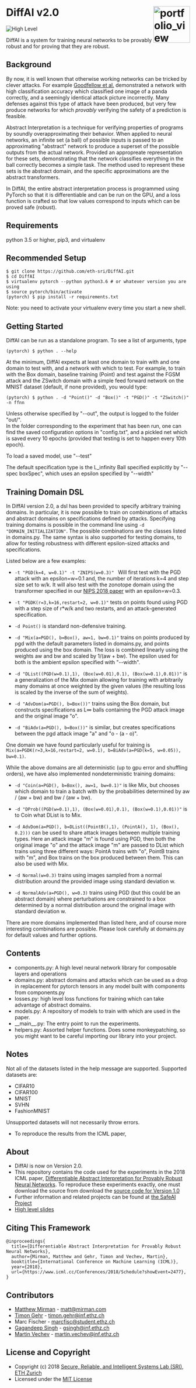 DiffAI v2.0 <img width="100" alt="portfolio_view" align="right" src="http://safeai.ethz.ch/img/sri-logo.svg">
=============================================================================================================

![High Level](https://raw.githubusercontent.com/eth-sri/diffai/master/media/overview.png)

DiffAI is a system for training neural networks to be provably robust and for proving that they are robust.

Background
----------

By now, it is well known that otherwise working networks can be tricked by clever attacks. For example [Goodfellow et al.](https://arxiv.org/abs/1412.6572) demonstrated a network with high classification accuracy which classified one image of a panda correctly, and a seemingly identical attack picture 
incorrectly.  Many defenses against this type of attack have been produced, but very few produce networks for which *provably* verifying the safety of a prediction is feasible.

Abstract Interpretation is a technique for verifying properties of programs by soundly overapproximating their behavior.  When applied to neural networks, an infinite set (a ball) of possible inputs is passed to an approximating "abstract" network
to produce a superset of the possible outputs from the actual network.  Provided an appropreate representation for these sets, demonstrating that the network classifies everything in the ball correctly becomes a simple task. The method used to represent these sets is the abstract domain, and the specific approximations are the abstract transformers.  

In DiffAI, the entire abstract interpretation process is programmed using PyTorch so that it is differentiable and can be run on the GPU, 
and a loss function is crafted so that low values correspond to inputs which can be proved safe (robust).

Requirements 
------------

python 3.5 or higher, pip3, and virtualenv

Recommended Setup 
-----------------

```
$ git clone https://github.com/eth-sri/DiffAI.git
$ cd DiffAI
$ virtualenv pytorch --python python3.6 # or whatever version you are using
$ source pytorch/bin/activate
(pytorch) $ pip install -r requirements.txt
```

Note: you need to activate your virtualenv every time you start a new shell.

Getting Started
---------------

DiffAI can be run as a standalone program.  To see a list of arguments, type 

```
(pytorch) $ python . --help
```

At the minimum, DiffAI expects at least one domain to train with and one domain to test with, and a network with which to test.  For example, to train with the Box domain, baseline training (Point) and test against the FGSM attack and the ZSwitch domain with a simple feed forward network on the MNIST dataset (default, if none provided), you would type:

```
(pytorch) $ python . -d "Point()" -d "Box()" -t "PGD()" -t "ZSwitch()" -n ffnn
```

Unless otherwise specified by "--out", the output is logged to the folder "out/".  
In the folder corresponding to the experiment that has been run, one can find the saved configuration options in 
"config.txt", and a pickled net which is saved every 10 epochs (provided that testing is set to happen every 10th epoch).

To load a saved model, use "--test"

The default specification type is the L_infinity Ball specified explicitly by "--spec boxSpec", 
which uses an epsilon specified by "--width"

Training Domain DSL
-------------------

In DiffAI version 2.0, a dsl has been provided to specify arbitrary training domains. In particular, it is now possible to train on combinations of attacks and abstract domains on specifications defined by attacks. Specifying training domains is possible in the command line using ```-d "DOMAIN_INITIALIZATION"```.  The possible combinations are the classes listed in domains.py. The same syntax is also supported for testing domains, to allow for testing robustness with different epsilon-sized attacks and specifications.

Listed below are a few examples:

* ```-t "PGD(k=4, w=0.1)" -t "ZNIPS(w=0.3)" ``` Will first test with the PGD attack with an epsilon=w=0.1 and, the number of iterations k=4 and step size set to w/k.  It will also test with the zonotope domain using the transformer specified in our [NIPS 2018 paper](https://www.sri.inf.ethz.ch/publications/singh2018effective) with an epsilon=w=0.3.

* ```-t "PGDK(r=3,k=16,restart=2, w=0.1)"``` tests on points found using PGD with a step size of r*w/k and two restarts, and an attack-generated specification.

* ```-d Point()``` is standard non-defensive training.

* ```-d "Mix(a=PGD(), b=Box(), aw=1, bw=0.1)"``` trains on points produced by pgd with the default parameters listed in domains.py, and points produced using the box domain.  The loss is combined linearly using the weights aw and bw and scaled by 1/(aw + bw). The epsilon used for both is the ambient epsilon specified with "--width".

* ```-d "DList((PGD(w=0.1),1), (Box(w=0.01),0.1), (Box(w=0.1),0.01))"``` is a generalization of the Mix domain allowing for training with arbitrarily many domains at once weighted by the given values (the resulting loss is scaled by the inverse of the sum of weights).

* ```-d "AdvDom(a=PGD(), b=Box())"``` trains using the Box domain, but constructs specifications as L∞ balls containing the PGD attack image and the original image "o".  

* ```-d "BiAdv(a=PGD(), b=Box())"``` is similar, but creates specifications between the pgd attack image "a" and "o - (a - o)".

One domain we have found particularly useful for training is ```Mix(a=PGDK(r=3,k=16,restart=2, w=0.1), b=BiAdv(a=PGD(k=5, w=0.05)), bw=0.1)```.

While the above domains are all deterministic (up to gpu error and shuffling orders), we have also implemented nondeterministic training domains:

* ```-d "Coin(a=PGD(), b=Box(), aw=1, bw=0.1)"``` is like Mix, but chooses which domain to train a batch with by the probabilities determined by aw / (aw + bw) and bw / (aw + bw).

* ```-d "DProb((PGD(w=0.1),1), (Box(w=0.01),0.1), (Box(w=0.1),0.01))"``` is to Coin what DList is to Mix.

* ```-d AdvDom(a=PGD(), b=DList((PointB(),1), (PointA(), 1), (Box(), 0.2)))``` can be used to share attack images between multiple training types.  Here an attack image "m" is found using PGD, then both the original image "o" and the attack image "m" are passed to DList which trains using three different ways:  PointA trains with "o", PointB trains with "m", and Box trains on the box produced between them.  This can also be used with Mix.

* ```-d Normal(w=0.3)``` trains using images sampled from a normal distribution around the provided image using standard deviation w.

* ```-d NormalAdv(a=PGD(), w=0.3)``` trains using PGD (but this could be an abstract domain) where perturbations are constrained to a box determined by a normal distribution around the original image with standard deviation w.

There are more domains implemented than listed here, and of course more interesting combinations are possible.  Please look carefully at domains.py for default values and further options.

Contents
--------

* components.py: A high level neural network library for composable layers and operations
* domains.py: abstract domains and attacks which can be used as a drop in replacement for pytorch tensors in any model built with components from components.py
* losses.py: high level loss functions for training which can take advantage of abstract domains.
* models.py: A repository of models to train with which are used in the paper.
* \_\_main\_\_.py: The entry point to run the experiments.
* helpers.py: Assorted helper functions.  Does some monkeypatching, so you might want to be careful importing our library into your project.

Notes
-----

Not all of the datasets listed in the help message are supported.  Supported datasets are:

* CIFAR10
* CIFAR100
* MNIST
* SVHN
* FashionMNIST

Unsupported datasets will not necessarily throw errors.


* To reproduce the results from the ICML paper, 

About
-----

* DiffAI is now on Version 2.0.  
* This repository contains the code used for the experiments in the 2018 ICML paper, [Differentiable Abstract Interpretation for Provably Robust Neural Networks](https://files.sri.inf.ethz.ch/website/papers/icml18-diffai.pdf).  To reproduce these experiments exactly, one must download the source from download the [source code for Version 1.0](https://github.com/eth-sri/diffai/releases/tag/v1.0)
* Further information and related projects can be found at [the SafeAI Project](http://safeai.ethz.ch/)
* [High level slides](https://files.sri.inf.ethz.ch/website/slides/mirman2018differentiable.pdf)

Citing This Framework
---------------------

```
@inproceedings{
  title={Differentiable Abstract Interpretation for Provably Robust Neural Networks},
  author={Mirman, Matthew and Gehr, Timon and Vechev, Martin},
  booktitle={International Conference on Machine Learning (ICML)},
  year={2018},
  url={https://www.icml.cc/Conferences/2018/Schedule?showEvent=2477},
}
```

Contributors
------------

* [Matthew Mirman](https://www.mirman.com) - matt@mirman.com
* [Timon Gehr](https://www.sri.inf.ethz.ch/tg.php) - timon.gehr@inf.ethz.ch
* Marc Fischer - marcfisc@student.ethz.ch
* [Gagandeep Singh](https://www.sri.inf.ethz.ch/people/gagandeep) - gsingh@inf.ethz.ch
* [Martin Vechev](https://www.sri.inf.ethz.ch/vechev.php) - martin.vechev@inf.ethz.ch

License and Copyright
---------------------

* Copyright (c) 2018 [Secure, Reliable, and Intelligent Systems Lab (SRI), ETH Zurich](https://www.sri.inf.ethz.ch/)
* Licensed under the [MIT License](https://opensource.org/licenses/MIT)
